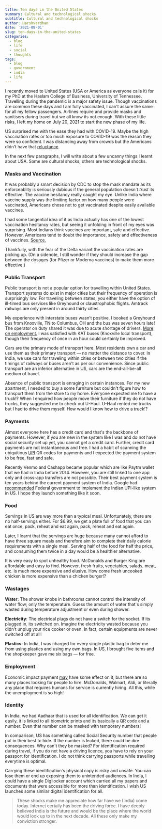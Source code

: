 ```yaml
---
title: Ten days in the United States
summary: Cultural and technological shocks
subtitle: Cultural and technological shocks
author: Harshvardhan
date: '2021-08-01'
slug: ten-days-in-the-united-states
categories:
  - blog
  - life
  - social
  - thoughts
tags:
  - blog
  - government
  - india
  - life
---
```


I recently moved to United States (USA or America as everyone calls it) for my PhD at the Haslam College of Business, University of Tennessee. Travelling during the pandemic is a major safety issue. Though vaccinations are common these days and I am fully vaccinated, I can't assure the same for all my fellow passengers. Airlines require and provide masks and sanitisers during travel but we all know its not enough. With these little risks, I left my home on July 20, 2021 to start the new phase of my life.

US surprised me with the ease they had with COVID-19. Maybe the high vaccination rates or too much exposure to COVID-19 was the reason they were so confident. I was distancing away from crowds but the Americans didn't have that [reluctance](#masks-and-vaccination).

In the next few paragraphs, I will write about a few uncanny things I learnt about USA. Some are cultural shocks, others are technological shocks.

### Masks and Vaccination

It was probably a smart decision by CDC to stop the mask mandate as its enforceablity is seriously dubious if the general population doesn't *trust* its effective. The vaccine hesitancy really caught my eye. Unlike India where vaccine supply was the limiting factor on how many people were vaccinated, Americans chose not to get vaccinated despite easily available vaccines.

I had some tangential idea of it as India actually has one of the lowest vaccination hesitancy rates, but seeing it unfolding in front of my eyes was surprising. Most Indians think vaccines are important, safe and effective. However, Americans tend to doubt the importance, safety and effectiveness of vaccines. [Source.](https://ourworldindata.org/vaccination#how-many-people-support-vaccination-across-the-world)

Thankfully, with the fear of the Delta variant the vaccination rates are picking up. (On a sidenote, I still wonder if they should increase the gap between the dosages (for Pfizer or Moderna vaccines) to make them more effective.)

### Public Transport

Public transport is not a popular option for travelling within United States. Transport systems do exist in major cities but their frequency of operation is surprisingly low. For traveling between states, you either have the option of ill-timed bus services like Greyhound or claustrophobic flights. Amtrack railways are only present in around thirty cities.

My experience with interstate buses wasn't positive. I booked a Greyhound bus from Knoxville, TN to Columbus, OH and the bus was seven hours late! The operator on duty shared it was due to acute shortage of drivers. [More on employment.](#employment) I was satisfied with KAT buses (Knoxville local transport), though their frequency of once in an hour could certainly be improved.

Cars are the primary mode of transport here. Most residents own a car and use them as their primary transport — no matter the distance to cover. In India, we use cars for traveling within cities or between two cities if the timings of railways or buses aren't as per our convenience. Since public transport are an inferior alternative in US, cars are the end-all-be-all medium of travel.

Absence of public transport is enraging in certain instances. For my new apartment, I needed to buy a some furniture but couldn't figure how to transport them from the store to my home. Everyone expected me to have a truck!? When I enquired how people move their furniture if they do not have trucks, they suggested me to check out U-Haul. U-Haul rented me trucks but I had to drive them myself. How would I know how to drive a truck!?

### Payments

Almost everyone here has a credit card and that's the backbone of payments. However, if you are new in the system like I was and do not have social security set up yet, you cannot get a credit card. Further, credit card payments are not instantaneous and free. I had a habit of scanning the ubiquitious [UPI](https://en.wikipedia.org/wiki/Unified_Payments_Interface) QR codes for payments and I expected the payment system to be free, fast and safe.

Recently Venmo and Cashapp became popular which are like Paytm wallet that we had in India before 2014. However, you are still linked to one app only and cross-app transfers are not possible. Their best payment system is ten years behind the current payment system of India. Google had [recommended](https://www.firstpost.com/tech/news-analysis/google-writes-letter-to-us-federal-reserve-to-adopt-upi-like-payments-mechanism-draws-cheers-among-indian-entrepreneurs-7782441.html) Federal government to implement the Indian UPI-like system in US. I hope they launch something like it soon.

### Food

Servings in US are way more than a typical meal. Unfortunately, there are no half-servings either. For $6.99, we get a plate full of food that you can eat once, pack, reheat and eat again, pack, reheat and eat again.

Later, I learnt that the servings are huge because many cannot afford to have three square meals and therefore aim to complete their daily calorie requirements with a single meal. Serving half of the food for half the price, and consuming them twice in a day would be a healthier alternative.

It is very easy to spot unhealthy food. McDonalds and Burger King are affordable and easy to find. However, fresh fruits, vegetables, salads, meat, etc. is much more expensive and elusive. How come fresh uncooked chicken is more expensive than a chicken burger!?

### Wastages

**Water:** The shower knobs in bathrooms cannot control the intensity of water flow; only the temperature. Guess the amount of water that's simply wasted during temperature adjustment or even during shower. 

**Electricity:** The electrical plugs do not have a switch for the socket. If its plugged in, its switched on. Imagine the electricity wasted because you didn't unplug your rice cooker or oven. In fact, certain equipments are never switched off at all!

**Plastics:** In India, I was charged for every single plastic bag to deter me from using plastics and using my own bags. In US, I brought five items and the shopkeeper gave me six bags — for free.

### Employment

Economic impact payment [may](https://www.barrons.com/articles/us-unemployment-labor-shortage-fed-51627664723) have some effect on it, but there are so many places looking for people to hire. McDonalds, Walmart, Aldi, or literally any place that requires humans for service is currently hiring. All this, while the unemployment is so high!

### Identity

In India, we had Aadhaar that is used for all identification. We can get it easily, it is linked to all biometric prints and its basically a QR code and a number. Even that number can be masked with temporary numbers! 

In comparison, US has something called Social Security number that people put in their best to hide. If the number is leaked, there could be dire consequences. Why can't they be masked? For identification required during travel, if you do not have a driving licence, you have to rely on your passport for identification. I do not think carrying passports while travelling everytime is optimal.

Carrying these identification's physical copy is risky and unsafe. You can lose them or end up exposing them to unintended audiences. In India, I could have a single Digilocker account which carried all my papers and documents that were accessible for more than identification. I wish US launches some similar digital identification for all.

> These shocks make me appreciate how far have we (India) come today. Internet certaily has been the driving force. I have deeply believed India is the future and would be the place where the world would look up to in the next decade. All these only make my conviction stronger.









